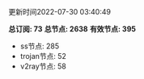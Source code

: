 更新时间2022-07-30 03:40:49

**总订阅: 73**
**总节点: 2638**
**有效节点: 395**
- ss节点: 285
- trojan节点: 52
- v2ray节点: 58
